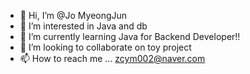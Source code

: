 - 👋 Hi, I’m @Jo MyeongJun
- 👀 I’m interested in Java and db
- 🌱 I’m currently learning Java for Backend Developer!!
- 💞️ I’m looking to collaborate on toy project
- 📫 How to reach me ... zcym002@naver.com

<!---
JMyeongJun/JMyeongJun is a ✨ special ✨ repository because its `README.md` (this file) appears on your GitHub profile.
You can click the Preview link to take a look at your changes.
--->
